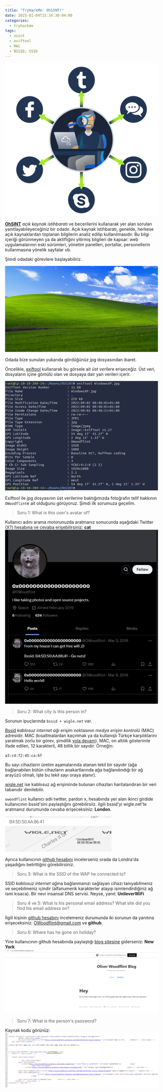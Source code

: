 ```yaml
---
title: "TryHackMe: OhSINT!"
date: 2025-01-04T15:34:30-04:00
categories:
  - tryhackme
tags:
  - osint
  - exiftool
  - MAC
  - BSSID, SSID
---
```


![OhSINT](/assets/images/tryhackme-ohsint/ohsint.png)

**[OhSINT](https://tryhackme.com/r/room/ohsint)** *açık kaynak istihbaratı* ve becerilerini kullanarak yer alan soruları yanıtlayabileyeceğiniz bir odadır. Açık kaynak istihbaratı, genelde, herkese açık kaynaklardan toplanan bilgilerin analiz edilip kullanılmasıdır. Bu bilgi içeriği görünmeyen ya da aktifliğini yitirmiş bilgileri de kapsar: web uygulamalarının eski sürümleri, yönetim panelleri, portallar, personellerin kullanmasına yönelik sayfalar vb. 

Şimdi odadaki görevlere başlayabiliriz.

![Windows XP](/assets/images/tryhackme-ohsint/image.jpg)

Odada bize sunulan yukarıda gördüğünüz jpg dosyasından ibaret. 

Öncelikle, [exiftool](https://exiftool.org/) kullanarak bu görsele ait *üst veri*lere erişeceğiz. Üst veri, dosyaların içine gömülü olan ve dosyaya dair yan verileri içerir.  

![ohsint1.png](/assets/images/tryhackme-ohsint/ohsint1.png)

Exiftool ile jpg dosyasının üst verilerine baktığımızda fotoğrafın telif hakkının `OWoodflint`e ait olduğunu görüyoruz. Şimdi ilk sorumuza geçelim.

>Soru 1: What is this user's avatar of?

Kullanıcı adını arama motorunuzda aratmanız sonucunda aşağıdaki Twitter (X?) hesabına ve cevaba erişebilirsiniz: **cat**
![ohsint2.png](/assets/images/tryhackme-ohsint/ohsint2.png)

>Soru 2: What city is this person in? 

Sorunun ipuçlarında `bssid + wigle.net` var.

[Bssid](https://www.atera.com/blog/computer-terms-unwrapped-what-is-bssid/) *kablosuz internet ağı* erişim noktasının *medya erişim kontrolü* (MAC) adresidir. MAC (kısaltmalardan kaçınmak ya da kullanışlı Türkçe karşılıklarını yaratmak zorlu bir görev, şimdilik [yola devam](https://www.youtube.com/watch?v=MIBaT3prsNs)). MAC, on altılık gösterimle ifade edilen, 12 karakterli, 48 bitlik bir sayıdır. Örneğin: 

`a3:c4:f2:45:ca:6f`

Bu sayı cihazların üretim aşamalarında atanan tekil bir sayıdır (ağa bağlanabilen bütün cihazların anakartlarında ağa bağlandındığı bir ağ arayüzü olmalı, işte bu tekil sayı oraya atanır).

[wigle.net](wigle.net) ise kablosuz ağ erişiminde bulunan cihazları haritalandıran bir veri tabanıdır denilebilir.

`owoodflint` kullanıcı adlı twitter, pardon x, hesabında yer alan ikinci girdide kullanıcının bssid'sini paylaştığını görebilirsiiz. ilgili bssid'yi wigle.net'te aratmanız durumunda cevaba erişeceksiniz: **London**. 

![Wigle.net](/assets/images/tryhackme-ohsint/ohsint3.png)


Ayrıca kullanıcının [github hesabını](https://github.com/OWoodfl1nt/people_finder) incelerseniz orada da Londra'da yaşadığını belirttiğini görebilirsiniz.

> Soru 3: What is the SSID of the WAP he connected to?

SSID *kablosuz internet ağı*na bağlanmanızı sağlayan cihazı tanıyabilmeniz ve seçebilmeniz içindir (alfanumerik karakterler atayıp isimlendirdiğiniz ağ ismi kısaca). Bir nevi insansal DNS servisi. Neyse, yanıt: **UnileverWiFi**

> Soru 4 ve 5: What is his personal email address? What site did you find his email address on?

İlgili kişinin [github hesabını](https://github.com/OWoodfl1nt/people_finder) incelemeniz durumunda iki sorunun da yanıtına erişeceksiniz:  OWoodflint@gmail.com ve **github**.

> Soru 6: Where has he gone on holiday?

Yine kullanıcının github hesabında paylaştığı [blog sitesine](https://oliverwoodflint.wordpress.com/) giderseniz: **New York**
![Blog sitesi](/assets/images/tryhackme-ohsint/ohsint4.png)

> Soru 7: What is the person's password?

Kaynak kodu görünüz:
![Kaynak kod](/assets/images/tryhackme-ohsint/ohsint5.png)
